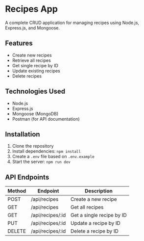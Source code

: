 # Recipes App

A complete CRUD application for managing recipes using Node.js, Express.js, and Mongoose.

## Features

- Create new recipes
- Retrieve all recipes
- Get single recipe by ID
- Update existing recipes
- Delete recipes

## Technologies Used

- Node.js
- Express.js
- Mongoose (MongoDB)
- Postman (for API documentation)

## Installation

1. Clone the repository
2. Install dependencies: `npm install`
3. Create a `.env` file based on `.env.example`
4. Start the server: `npm run dev`

## API Endpoints

| Method | Endpoint         | Description                |
|--------|------------------|----------------------------|
| POST   | /api/recipes     | Create a new recipe        |
| GET    | /api/recipes     | Get all recipes           |
| GET    | /api/recipes/:id | Get a single recipe by ID |
| PUT    | /api/recipes/:id | Update a recipe by ID     |
| DELETE | /api/recipes/:id | Delete a recipe by ID     |